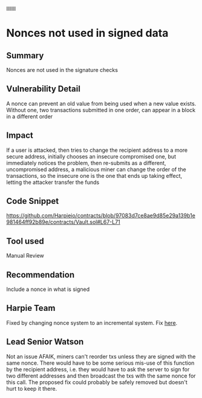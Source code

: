 IllIllI
# Nonces not used in signed data

## Summary
Nonces are not used in the signature checks

## Vulnerability Detail
A nonce can prevent an old value from being used when a new value exists. Without one, two transactions submitted in one order, can appear in a block in a different order

## Impact
If a user is attacked, then tries to change the recipient address to a more secure address, initially chooses an insecure compromised one, but immediately notices the problem, then re-submits as a different, uncompromised address, a malicious miner can change the order of the transactions, so the insecure one is the one that ends up taking effect, letting the attacker transfer the funds

## Code Snippet
https://github.com/Harpieio/contracts/blob/97083d7ce8ae9d85e29a139b1e981464ff92b89e/contracts/Vault.sol#L67-L71

## Tool used

Manual Review

## Recommendation
Include a nonce in what is signed

## Harpie Team
Fixed by changing nonce system to an incremental system. Fix [here](https://github.com/Harpieio/contracts/pull/4/commits/ee6f5cdf52fa5604d4693331189edff6558c9b8a).

## Lead Senior Watson
Not an issue AFAIK, miners can't reorder txs unless they are signed with the same nonce. There would have to be some serious mis-use of this function by the recipient address, i.e. they would have to ask the server to sign for two different addresses and then broadcast the txs with the same nonce for this call. The proposed fix could probably be safely removed but doesn't hurt to keep it there.

